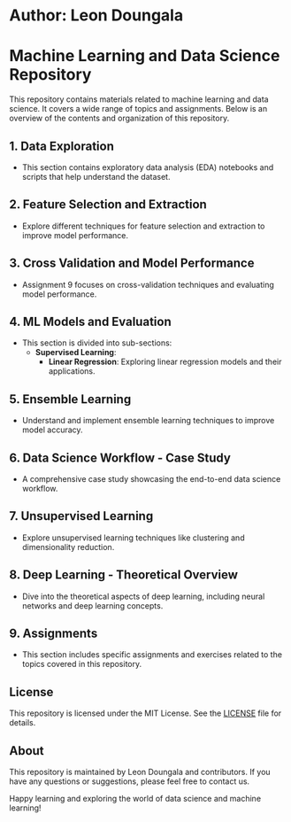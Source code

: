 # Author: Leon Doungala
# Machine Learning and Data Science Repository

This repository contains materials related to machine learning and data science. It covers a wide range of topics and assignments. Below is an overview of the contents and organization of this repository.

## 1. Data Exploration
- This section contains exploratory data analysis (EDA) notebooks and scripts that help understand the dataset.

## 2. Feature Selection and Extraction
- Explore different techniques for feature selection and extraction to improve model performance.

## 3. Cross Validation and Model Performance
- Assignment 9 focuses on cross-validation techniques and evaluating model performance.

## 4. ML Models and Evaluation
- This section is divided into sub-sections:
  - **Supervised Learning**: 
    - **Linear Regression**: Exploring linear regression models and their applications.

## 5. Ensemble Learning
- Understand and implement ensemble learning techniques to improve model accuracy.

## 6. Data Science Workflow - Case Study
- A comprehensive case study showcasing the end-to-end data science workflow.

## 7. Unsupervised Learning
- Explore unsupervised learning techniques like clustering and dimensionality reduction.

## 8. Deep Learning - Theoretical Overview
- Dive into the theoretical aspects of deep learning, including neural networks and deep learning concepts.

## 9. Assignments
- This section includes specific assignments and exercises related to the topics covered in this repository.

## License
This repository is licensed under the MIT License. See the [LICENSE](LICENSE) file for details.

## About
This repository is maintained by Leon Doungala and contributors. If you have any questions or suggestions, please feel free to contact us.

Happy learning and exploring the world of data science and machine learning!
